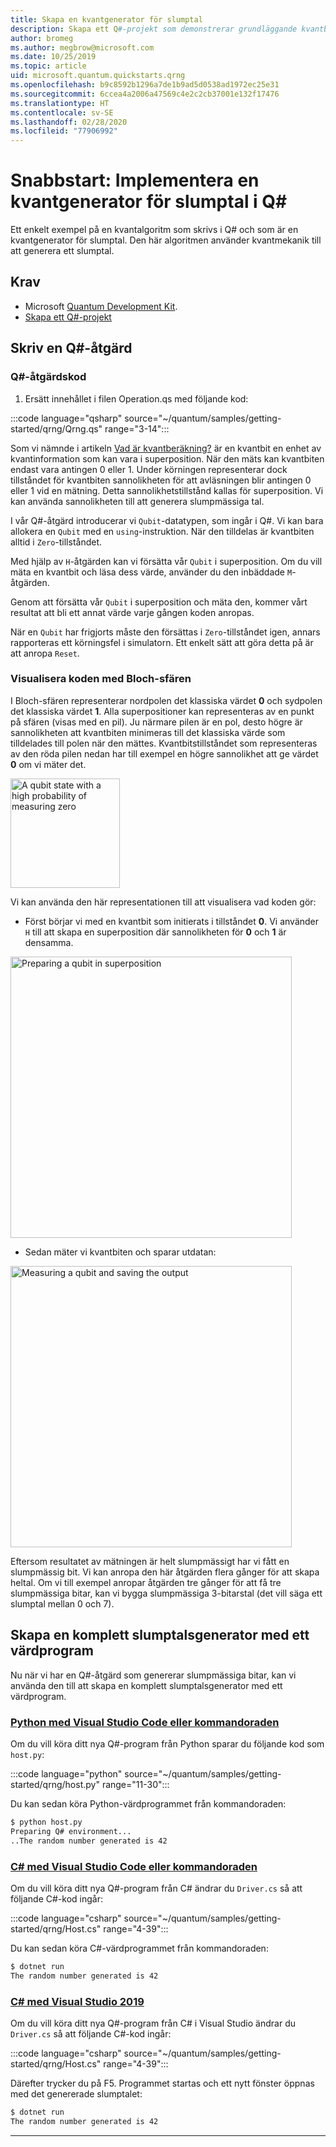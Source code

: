 ```yaml
---
title: Skapa en kvantgenerator för slumptal
description: Skapa ett Q#-projekt som demonstrerar grundläggande kvantbegrepp som t.ex. superposition genom att skapa en kvantgenerator för slumptal.
author: bromeg
ms.author: megbrow@microsoft.com
ms.date: 10/25/2019
ms.topic: article
uid: microsoft.quantum.quickstarts.qrng
ms.openlocfilehash: b9c8592b1296a7de1b9ad5d0538ad1972ec25e31
ms.sourcegitcommit: 6ccea4a2006a47569c4e2c2cb37001e132f17476
ms.translationtype: HT
ms.contentlocale: sv-SE
ms.lasthandoff: 02/28/2020
ms.locfileid: "77906992"
---
```

# <a name="quickstart-implement-a-quantum-random-number-generator-in-q"></a>Snabbstart: Implementera en kvantgenerator för slumptal i Q#
Ett enkelt exempel på en kvantalgoritm som skrivs i Q# och som är en kvantgenerator för slumptal. Den här algoritmen använder kvantmekanik till att generera ett slumptal. 

## <a name="prerequisites"></a>Krav

- Microsoft [Quantum Development Kit](xref:microsoft.quantum.install).
- [Skapa ett Q#-projekt](xref:microsoft.quantum.howto.createproject)


## <a name="write-a-q-operation"></a>Skriv en Q#-åtgärd

### <a name="q-operation-code"></a>Q#-åtgärdskod

1. Ersätt innehållet i filen Operation.qs med följande kod:

 :::code language="qsharp" source="~/quantum/samples/getting-started/qrng/Qrng.qs" range="3-14":::

Som vi nämnde i artikeln [Vad är kvantberäkning?](xref:microsoft.quantum.overview.what) är en kvantbit en enhet av kvantinformation som kan vara i superposition. När den mäts kan kvantbiten endast vara antingen 0 eller 1. Under körningen representerar dock tillståndet för kvantbiten sannolikheten för att avläsningen blir antingen 0 eller 1 vid en mätning. Detta sannolikhetstillstånd kallas för superposition. Vi kan använda sannolikheten till att generera slumpmässiga tal.

I vår Q#-åtgärd introducerar vi `Qubit`-datatypen, som ingår i Q#. Vi kan bara allokera en `Qubit` med en `using`-instruktion. När den tilldelas är kvantbiten alltid  i `Zero`-tillståndet. 

Med hjälp av `H`-åtgärden kan vi försätta vår `Qubit` i superposition. Om du vill mäta en kvantbit och läsa dess värde, använder du den inbäddade `M`-åtgärden.

Genom att försätta vår `Qubit` i superposition och mäta den, kommer vårt resultat att bli ett annat värde varje gången koden anropas. 

När en `Qubit` har frigjorts måste den försättas i `Zero`-tillståndet igen, annars rapporteras ett körningsfel i simulatorn. Ett enkelt sätt att göra detta på är att anropa `Reset`.

### <a name="visualizing-the-code-with-the-bloch-sphere"></a>Visualisera koden med Bloch-sfären

I Bloch-sfären representerar nordpolen det klassiska värdet **0** och sydpolen det klassiska värdet **1**. Alla superpositioner kan representeras av en punkt på sfären (visas med en pil). Ju närmare pilen är en pol, desto högre är sannolikheten att kvantbiten minimeras till det klassiska värde som tilldelades till polen när den mättes. Kvantbitstillståndet som representeras av den röda pilen nedan har till exempel en högre sannolikhet att ge värdet **0** om vi mäter det.

<img src="~/media/qrng-Bloch.png" width="175" alt="A qubit state with a high probability of measuring zero">

Vi kan använda den här representationen till att visualisera vad koden gör:

* Först börjar vi med en kvantbit som initierats i tillståndet **0**. Vi använder `H` till att skapa en superposition där sannolikheten för **0** och **1** är densamma.

<img src="~/media/qrng-H.png" width="450" alt="Preparing a qubit in superposition">


* Sedan mäter vi kvantbiten och sparar utdatan:

<img src="~/media/qrng-meas.png" width="450" alt="Measuring a qubit and saving the output">

Eftersom resultatet av mätningen är helt slumpmässigt har vi fått en slumpmässig bit. Vi kan anropa den här åtgärden flera gånger för att skapa heltal. Om vi till exempel anropar åtgärden tre gånger för att få tre slumpmässiga bitar, kan vi bygga slumpmässiga 3-bitarstal (det vill säga ett slumptal mellan 0 och 7).

## <a name="creating-a-complete-random-number-generator-using-a-host-program"></a>Skapa en komplett slumptalsgenerator med ett värdprogram

Nu när vi har en Q#-åtgärd som genererar slumpmässiga bitar, kan vi använda den till att skapa en komplett slumptalsgenerator med ett värdprogram.

 ### <a name="python-with-visual-studio-code-or-the-command-line"></a>[Python med Visual Studio Code eller kommandoraden](#tab/tabid-python)
 
 Om du vill köra ditt nya Q#-program från Python sparar du följande kod som `host.py`:
 
:::code language="python" source="~/quantum/samples/getting-started/qrng/host.py" range="11-30":::

 Du kan sedan köra Python-värdprogrammet från kommandoraden:
 ```bash
 $ python host.py
 Preparing Q# environment...
 ..The random number generated is 42
 ```
 ### <a name="c-with-visual-studio-code-or-the-command-line"></a>[C# med Visual Studio Code eller kommandoraden](#tab/tabid-csharp)
 
 Om du vill köra ditt nya Q#-program från C# ändrar du `Driver.cs` så att följande C#-kod ingår:
 
 :::code language="csharp" source="~/quantum/samples/getting-started/qrng/Host.cs" range="4-39":::
 
 Du kan sedan köra C#-värdprogrammet från kommandoraden:
 
 ```bash
 $ dotnet run
 The random number generated is 42
 ```

 ### <a name="c-with-visual-studio-2019"></a>[C# med Visual Studio 2019](#tab/tabid-vs2019)

 Om du vill köra ditt nya Q#-program från C# i Visual Studio ändrar du `Driver.cs` så att följande C#-kod ingår:

 :::code language="csharp" source="~/quantum/samples/getting-started/qrng/Host.cs" range="4-39":::

 Därefter trycker du på F5. Programmet startas och ett nytt fönster öppnas med det genererade slumptalet: 

 ```bash
 $ dotnet run
 The random number generated is 42
 ```
 ***

